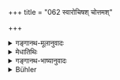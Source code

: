 +++
title = "062 स्वारोचिषश् चोत्तमश्"

+++

<details><summary>गङ्गानथ-मूलानुवादः</summary>

[These six Manus are]—Svārociṣa, Uttama, Tāmasa, Raivata, Cākṣuṣa, and the glorious Vivasvat-suta (the Son of Vivasvat).—(62)
</details>

<details><summary>मेधातिथिः</summary>

तान् मनून् नामतो निर्दिशति । **महातेजा** इति विशेषनम् । अन्यानि नामानि रूढ्या निबन्धेन वा । **विवस्वत्सुत** इति समासपदरूपं शब्दान्तरं कृष्णसर्पनरसिंहादिशब्दवत् ॥ १.६२ ॥
</details>

<details><summary>गङ्गानथ-भाष्यानुवादः</summary>

The aforesaid Manus are now mentioned by name.

‘*Glorious'* is a qualifying epithet.—The other words are names; some being merely conventional, and others based upon relationship; the last name ‘*Vivasvat-suta*,’ ‘*Son of Vivasvat*,’ is a different kind of word; it is a name bearing the form of a compound; just like the names ‘Black-serpent,’ ‘*Narasiṃha*’ (Man-Lion) and the like.
</details>

<details><summary>Bühler</summary>

062	(Are) Svarokisha, Auttami, Tamasa, Raivata, Kakshusha, possessing great lustre, and the son of Vivasvat.
</details>
